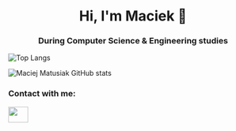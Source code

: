 <h1 align="center">  Hi, I'm Maciek 👋</h1>
<h3 align="center">  During Computer Science & Engineering studies </h3>

![Top Langs](https://github-readme-stats.vercel.app/api/top-langs/?username=Mat8192ops&layout=compact&hide=CMAKE&show_icons=true&theme=transparent)

![Maciej Matusiak GitHub stats](https://github-readme-stats.vercel.app/api?username=Mat8192ops&show_icons=true&theme=transparent)

<h3 align="left">Contact with me:</h3>
<a href="https://www.linkedin.com/in/maciej-matusiak-13600624a/" target="_blank" rel="noreferrer"><img src="https://raw.githubusercontent.com/danielcranney/readme-generator/main/public/icons/socials/linkedin.svg" width="40" height="32" /></a>

<!--
**MaciejMatusiak/MaciejMatusiak** is a ✨ _special_ ✨ repository because its `README.md` (this file) appears on your GitHub profile.
--!>

